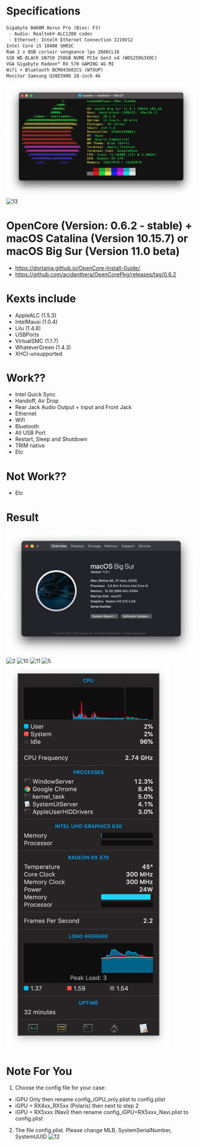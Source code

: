 
# Specifications
```
Gigabyte B460M Aorus Pro (Bios: F3)
 - Audio: Realtek® ALC1200 codec
 - Ethernet: Intel® Ethernet Connection I219V12
Intel Core i5 10400 SHR3C
Ram 2 x 8GB corsair vengeance lpx 2666CL16
SSD WD BLACK SN750 250GB NVME PCIe Gen3 x4 (WDS250G3X0C)
VGA Gigabyte Radeon™ RX 570 GAMING 4G MI
Wifi + Bluetooth BCM943602CS (WTXUP)
Monitor Samsung U28E590D 28-inch 4k
```
![9](/images/9.png)
![13](/images/13.png)
# OpenCore (Version: 0.6.2 - stable) + macOS Catalina (Version 10.15.7) or macOS Big Sur (Version 11.0 beta)
- https://dortania.github.io/OpenCore-Install-Guide/
- https://github.com/acidanthera/OpenCorePkg/releases/tag/0.6.2
# Kexts include
- AppleALC (1.5.3)
- IntelMausi (1.0.4)
- Lilu (1.4.8)
- USBPorts
- VirtualSMC (1.1.7)
- WhateverGreen (1.4.3)
- XHCI-unsupported
# Work??
- Intel Quick Sync
- Handoff, Air Drop
- Rear Jack Audio Output + Input and Front Jack
- Ethernet
- Wifi
- Bluetooth
- All USB Port
- Restart, Sleep and Shutdown 
- TRIM native 
- Etc
# Not Work??
- Etc
# Result
![8](/images/8.png)
![2](/images/2.png)
![10](/images/10.png)
![11](/images/11.png)
![5](/images/5.png)
![iStat](/images/Screen%20Shot%202020-10-08%20at%2010.05.23.png)

# Note For You

1. Choose the config file for your case:
- iGPU Only then rename config_iGPU_only.plist to config.plist
- iGPU + RX4xx_RX5xx (Polaris) then next to step 2
- iGPU + RX5xxx (Navi) then rename config_iGPU+RX5xxx_Navi.plist to config.plist

2. The file config.plist. Please change MLB, SystemSerialNumber, SystemUUID
![12](/images/12.png)
